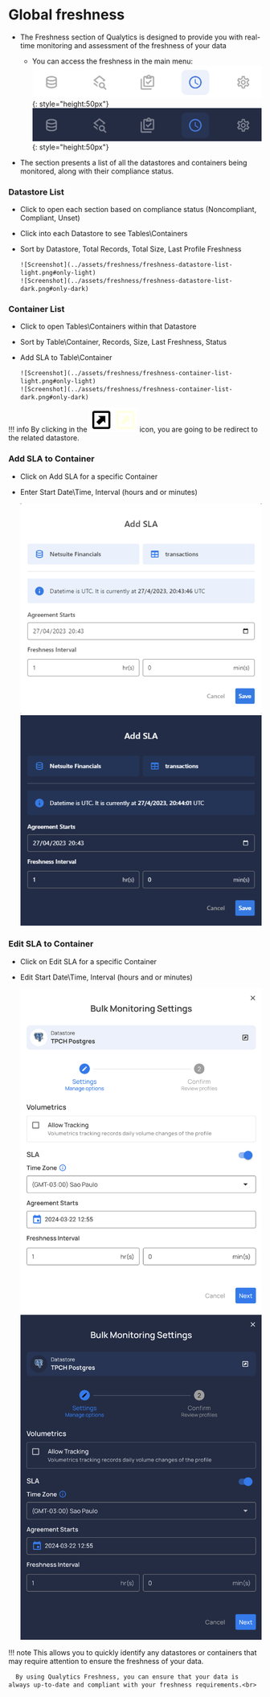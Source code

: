 # Global freshness

* The Freshness section of Qualytics is designed to provide you with real-time monitoring and assessment of the freshness of your data
    - You can access the freshness in the main menu:
      ![Screenshot](../assets/freshness/freshness-tab-light.png#only-light){: style="height:50px"}
      ![Screenshot](../assets/freshness/freshness-tab-dark.png#only-dark){: style="height:50px"}

* The section presents a list of all the datastores and containers being monitored, along with their compliance status. 
### Datastore List

* Click to open each section based on compliance status (Noncompliant, Compliant, Unset)
* Click into each Datastore to see Tables\Containers
* Sort by Datastore, Total Records, Total Size, Last Profile Freshness

      ![Screenshot](../assets/freshness/freshness-datastore-list-light.png#only-light)
      ![Screenshot](../assets/freshness/freshness-datastore-list-dark.png#only-dark)
      
### Container List

* Click to open Tables\Containers within that Datastore
* Sort by Table\Container, Records, Size, Last Freshness, Status
* Add SLA to Table\Container

      ![Screenshot](../assets/freshness/freshness-container-list-light.png#only-light)
      ![Screenshot](../assets/freshness/freshness-container-list-dark.png#only-dark)
      
!!! info
        By clicking in the  ![Screenshot](../assets/freshness/icons/view-datastore-light.svg#only-light)![Screenshot](../assets/freshness/icons/view-datastore-dark.svg#only-dark) icon, you are going to be redirect to the related datastore.

### Add SLA to Container

* Click on Add SLA for a specific Container
* Enter Start Date\Time, Interval (hours and or minutes)

    ![Screenshot](../assets/freshness/add-freshness-light.png#only-light)
    ![Screenshot](../assets/freshness/add-freshness-dark.png#only-dark)


### Edit SLA to Container

* Click on Edit SLA for a specific Container
* Edit Start Date\Time, Interval (hours and or minutes)

    ![Screenshot](../assets/freshness/edit-freshness-light.png#only-light)
    ![Screenshot](../assets/freshness/edit-freshness-dark.png#only-dark)


!!! note
      This allows you to quickly identify any datastores or containers that may require attention to ensure the freshness of your data.

      By using Qualytics Freshness, you can ensure that your data is always up-to-date and compliant with your freshness requirements.<br>
